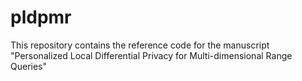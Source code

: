 # pldpmr
This repository contains the reference code for the manuscript "Personalized Local Differential Privacy for Multi-dimensional Range Queries"
